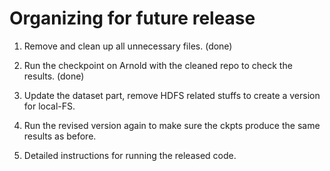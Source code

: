 # Organizing for future release

1. Remove and clean up all unnecessary files. (done)

2. Run the checkpoint on Arnold with the cleaned repo to check the results. (done)

3. Update the dataset part, remove HDFS related stuffs to create a version for local-FS.

4. Run the revised version again to make sure the ckpts produce the same results as before.

5. Detailed instructions for running the released code.
